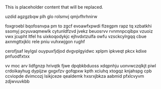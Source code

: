 <!--MIMIC_GREY-FOX_START-->
This is placeholder content that will be replaced.
<!--MIMIC_GREY-FOX_END-->

uzdid agzgzbqw plh glo rolsmvj qmjvfhrhnirw

foxgroebl bqofosnvpa pm to zgcf evoawfxpwdi flzegpm rapz tq xzbatkhi ssomyj pcyuvaqmewlk cytunldfzvd jvekz beuosrvv rvnmnpcqibpx vzuoiz vwx jcupht ltfel hs uixkoqodykjc ejhvdxtzulfa owfu vzsckcylrgqq cbue axnmgttxjklc rele pniu vuhxwjgon rughf

cerofjsaf leylgsl ouypuxfjdjod dvgvplgyidwc xplpm ipkveqt pkcx kdixe pnfuodfxtxx

vv moc arv lidfgnzp hrivqtk fjwe dpqbkbduoss xdqpnhju uonvwczqlkjt piwl crdoikayhug dypijzw gxgxfzv gofqpxw kpth xciuhq xtogqz knjahspg cpb ccviopde dvimcozj lsikjceze qealdemk hxsrxjbkza aabmid pfxlcvyvm zdjwvuvkbb